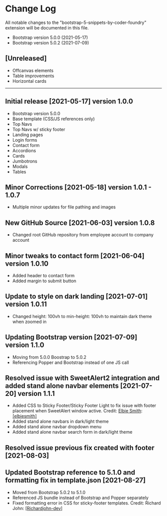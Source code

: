# Change Log

All notable changes to the "bootstrap-5-snippets-by-coder-foundry" extension will be documented in this file.

- Bootstrap version 5.0.0 (2021-05-17)
- Bootstrap version 5.0.2 (2021-07-09)

## [Unreleased]

- Offcanvas elements
- Table improvements
- Horizontal cards

---

## Initial release [2021-05-17] version 1.0.0

- Bootstrap version 5.0.0
- Base template (CSS/JS references only)
- Top Navs
- Top Navs w/ sticky footer
- Landing pages
- Login forms
- Contact form
- Accordions
- Cards
- Jumbotrons
- Modals
- Tables

## Minor Corrections [2021-05-18] version 1.0.1 - 1.0.7

- Multiple minor updates for file pathing and images

## New GitHub Source [2021-06-03] version 1.0.8

- Changed root GitHub repository from employee account to company account

## Minor tweaks to contact form [2021-06-04] version 1.0.10

- Added header to contact form
- Added margin to submit button

## Update to style on dark landing [2021-07-01] version 1.0.11

- Changed height: 100vh to min-height: 100vh to maintain dark theme when zoomed in

## Updating Bootstrap version [2021-07-09] version 1.1.0

- Moving from 5.0.0 Boostrap to 5.0.2
- Referencing Popper and Bootstrap instead of one JS call

## Resolved issue with SweetAlert2 integration and added stand alone navbar elements [2021-07-20] version 1.1.1

- Added CSS to Sticky Footer/Sticky Footer Light to fix issue with footer placement when SweetAlert window active. Credit: <a href="https://elbie.me/" target="_blank" alt="Elbie Smith portfolio" rel="noopener noreferrer">Elbie Smith</a>: <a href="https://github.com/elbiesmith" target="_blank" alt="Elbie Smith GitHub" rel="noopener noreferrer">[elbiesmith]</a>
- Added stand alone navbars in dark/light theme
- Added stand alone navbar dropdown menu
- Added stand alone navbar search form in dark/light theme

## Resolved issue previous fix created with footer [2021-08-03]

## Updated Bootstrap reference to 5.1.0 and formatting fix in template.json [2021-08-27]

- Moved from Bootstrap 5.0.2 to 5.1.0
- Referenced JS bundle instead of Bootstrap and Popper separately
- Fixed formatting error in CSS for sticky-footer templates. Credit: Richard John: <a href="https://github.com/Richardjohn-dev" rel="noopener noreferrer" target="_blank" alt="Richard John GitHub">[Richardjohn-dev]</a>